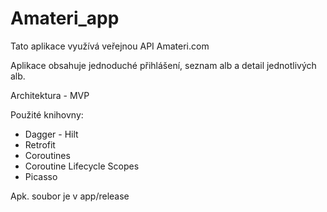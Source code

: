 # Amateri_app

Tato aplikace využívá veřejnou API Amateri.com

Aplikace obsahuje jednoduché přihlášení, seznam alb a detail jednotlivých alb.

Architektura - MVP

Použité knihovny:

- Dagger - Hilt
- Retrofit
- Coroutines
- Coroutine Lifecycle Scopes
- Picasso


Apk. soubor je v app/release

